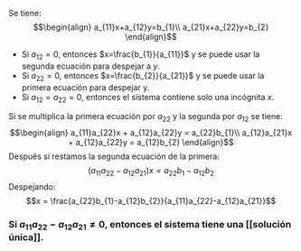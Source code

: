 Se tiene:
$$\begin{align}
a_{11}x+a_{12}y=b_{1}\\
a_{21}x+a_{22}y=b_{2}
\end{align}$$
- Si $a_{12} = 0$, entonces $x=\frac{b_{1}}{a_{11}}$  y se puede usar la segunda ecuación para despejar a $y$.
- Si $a_{22} = 0$, entonces $x=\frac{b_{2}}{a_{21}}$ y se puede usar la primera ecuación para despejar y.
- Si $a_{12} = a_{22} = 0$, entonces el sistema contiene solo una incógnita $x$.

Si se multiplica la primera ecuación por $a_{22}$ y la segunda por $a_{12}$ se tiene:
$$\begin{align}
a_{11}a_{22}x + a_{12}a_{22}y = a_{22}b_{1}\\
a_{12}a_{21}x + a_{12}a_{22}y = a_{12}b_{2}
\end{align}$$
Después si restamos la segunda ecuación de la primera:
$$(a_{11}a_{22}-a_{12}a_{21})x = a_{22}b_{1}-a_{12}b_{2}$$
Despejando:
$$x = \frac{a_{22}b_{1}-a_{12}b_{2}}{a_{11}a_{22}-a_{12}a_{21}}$$
### Si $a_{11}a_{22}-a_{12}a_{21} \neq 0$, entonces el sistema tiene una [[solución única]].